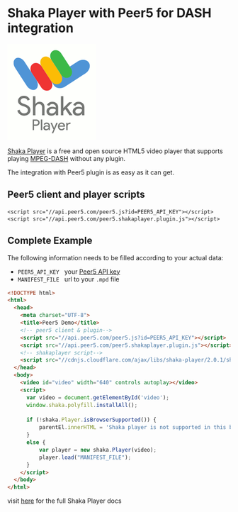 # Shaka Player with Peer5 for DASH integration

![](./images/shaka-player.png)

[Shaka Player](https://github.com/google/shaka-player) is a free and open source HTML5 video player that supports playing [MPEG-DASH](https://en.wikipedia.org/wiki/Dynamic_Adaptive_Streaming_over_HTTP) without any plugin.

The integration with Peer5 plugin is as easy as it can get.
 
## Peer5 client and player scripts

    <script src="//api.peer5.com/peer5.js?id=PEER5_API_KEY"></script>
    <script src="//api.peer5.com/peer5.shakaplayer.plugin.js"></script>
    
## Complete Example 
 
The following information needs to be filled according to your actual data:
 
- `PEER5_API_KEY` &nbsp;&nbsp;your [Peer5 API key](https://app.peer5.com/integration)
- `MANIFEST_FILE` &nbsp;&nbsp;url to your `.mpd` file
  
```html
<!DOCTYPE html>
<html>
  <head>
    <meta charset="UTF-8">
    <title>Peer5 Demo</title>
    <!-- peer5 client & plugin-->
    <script src="//api.peer5.com/peer5.js?id=PEER5_API_KEY"></script>
    <script src="//api.peer5.com/peer5.shakaplayer.plugin.js"></script>
    <!-- shakaplayer script-->
    <script src="//cdnjs.cloudflare.com/ajax/libs/shaka-player/2.0.1/shaka-player.compiled.js"></script>
  </head>
  <body>
    <video id="video" width="640" controls autoplay></video>
    <script>
      var video = document.getElementById('video');
      window.shaka.polyfill.installAll();

      if (!shaka.Player.isBrowserSupported()) {
          parentEl.innerHTML = 'Shaka player is not supported in this browser';
      }
      else {
          var player = new shaka.Player(video);
          player.load("MANIFEST_FILE");
      }
    </script>
  </body>
</html>
```

visit [here](https://github.com/google/shaka-player) for the full Shaka Player docs